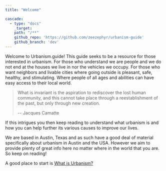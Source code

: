```yaml
---
title: "Welcome"

cascade:
  - type: "docs"
    _target:
    path: "/**"
    github_repo: 'https://github.com/zeezephyr/urbanism-guide'
    github_branch: 'dev'
---
```

Welcome to Urbanism.guide! This guide seeks to be a resource for those interested in urbanism. For those who understand we are people and we do not end at the houses we live in nor the vehicles we occupy. For those who want neighbors and livable cities where going outside is pleasant, safe, healthy, and stimulating. Where people of all ages and abilities can have easy access to their local world.
<!--more-->

> What is invariant is the aspiration to rediscover the lost human community, and this cannot take place through a reestablishment of the past, but only through new creation.
>
> \-\- Jacques Camatte

If this intrigues you then keep reading to understand what urbanism is and how you can help further its various causes to improve our lives.

We are based in Austin, Texas and as such have a good deal of material specifically about urbanism in Austin and the USA. However we aim to provide plenty of great info here no matter where in the world that you are. So keep on reading!

A good place to start is [What is Urbanism?](getting_started/what_is_urbanism.md)